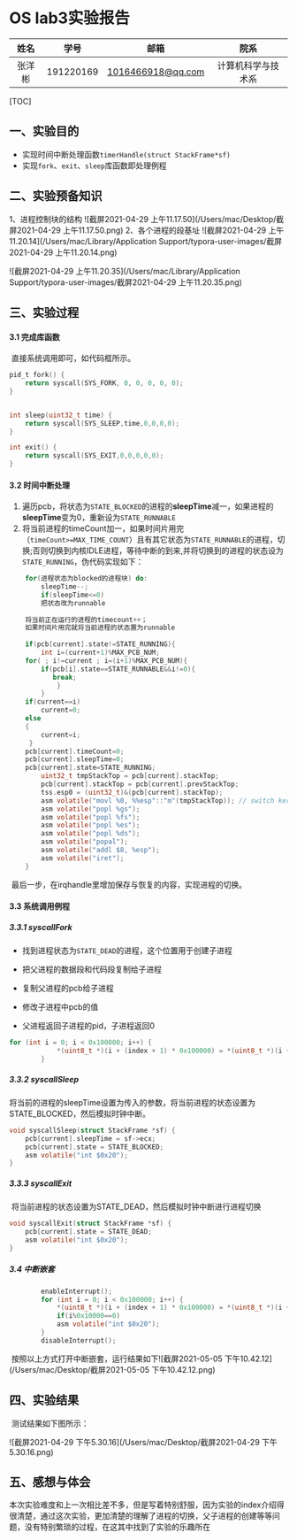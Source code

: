 # OS lab3实验报告

|  姓名  |   学号    |       邮箱        |        院系        |
| :----: | :-------: | :---------------: | :----------------: |
| 张洋彬 | 191220169 | 1016466918@qq.com | 计算机科学与技术系 |

[TOC]

## 一、实验目的

- 实现时间中断处理函数`timerHandle(struct StackFrame*sf)`
- 实现`fork`、`exit`、`sleep`库函数即处理例程

## 二、实验预备知识
1、进程控制块的结构
![截屏2021-04-29 上午11.17.50](/Users/mac/Desktop/截屏2021-04-29 上午11.17.50.png)
2、各个进程的段基址
![截屏2021-04-29 上午11.20.14](/Users/mac/Library/Application Support/typora-user-images/截屏2021-04-29 上午11.20.14.png)

![截屏2021-04-29 上午11.20.35](/Users/mac/Library/Application Support/typora-user-images/截屏2021-04-29 上午11.20.35.png)

## 三、实验过程

#### 3.1 完成库函数

​	直接系统调用即可，如代码框所示。

```c
pid_t fork() {
	return syscall(SYS_FORK, 0, 0, 0, 0, 0);
}


int sleep(uint32_t time) {
	return syscall(SYS_SLEEP,time,0,0,0,0);
}

int exit() {
	return syscall(SYS_EXIT,0,0,0,0,0);
}
```



#### 3.2 时间中断处理

1. 遍历pcb，将状态为`STATE_BLOCKED`的进程的**sleepTime**减一，如果进程的**sleepTime**变为0，重新设为`STATE_RUNNABLE`
2. 将当前进程的timeCount加一，如果时间片用完（`timeCount>=MAX_TIME_COUNT`）且有其它状态为`STATE_RUNNABLE`的进程，切换;否则切换到内核IDLE进程，等待中断的到来,并将切换到的进程的状态设为
`STATE_RUNNING`，伪代码实现如下：
```c
	for(进程状态为blocked的进程块) do:
		sleepTime--;
		if(sleepTime<=0)
		把状态改为runnable
	
	将当前正在运行的进程的timecount++；
	如果时间片用完就将当前进程的状态置为runnable
	
	if(pcb[current].state!=STATE_RUNNING){
		int i=(current+1)%MAX_PCB_NUM;
    for( ; i!=current ; i=(i+1)%MAX_PCB_NUM){
        if(pcb[i].state==STATE_RUNNABLE&&i!=0){
           break;
        	}
        }
    if(current==i)
        current=0;
    else
    {
        current=i;
     }
    pcb[current].timeCount=0;
    pcb[current].sleepTime=0;
    pcb[current].state=STATE_RUNNING;
		uint32_t tmpStackTop = pcb[current].stackTop; 
		pcb[current].stackTop = pcb[current].prevStackTop; 
		tss.esp0 = (uint32_t)&(pcb[current].stackTop); 
		asm volatile("movl %0, %%esp"::"m"(tmpStackTop)); // switch kernel stack 
		asm volatile("popl %gs"); 
		asm volatile("popl %fs"); 
		asm volatile("popl %es"); 
		asm volatile("popl %ds"); 
		asm volatile("popal"); 
		asm volatile("addl $8, %esp"); 
		asm volatile("iret");
	}
```
​	最后一步，在irqhandle里增加保存与恢复的内容，实现进程的切换。



#### 3.3 系统调用例程

##### 3.3.1 syscallFork

- 找到进程状态为`STATE_DEAD`的进程，这个位置用于创建子进程

- 把父进程的数据段和代码段复制给子进程

- 复制父进程的pcb给子进程

- 修改子进程中pcb的值

- 父进程返回子进程的pid，子进程返回0

```c
for (int i = 0; i < 0x100000; i++) {
			*(uint8_t *)(i + (index + 1) * 0x100000) = *(uint8_t *)(i + (current + 1) * 0x100000);
		}
```

##### 3.3.2 syscallSleep

​	将当前的进程的sleepTime设置为传入的参数，将当前进程的状态设置为STATE_BLOCKED，然后模拟时钟中断。

```c
void syscallSleep(struct StackFrame *sf) {
	pcb[current].sleepTime = sf->ecx;
	pcb[current].state = STATE_BLOCKED;
	asm volatile("int $0x20");
}
```



##### 3.3.3 syscallExit

​	将当前进程的状态设置为STATE_DEAD，然后模拟时钟中断进行进程切换

```c
void syscallExit(struct StackFrame *sf) {
	pcb[current].state = STATE_DEAD;
	asm volatile("int $0x20");
}
```



##### 3.4 中断嵌套

```c
		enableInterrupt();
		for (int i = 0; i < 0x100000; i++) {
			*(uint8_t *)(i + (index + 1) * 0x100000) = *(uint8_t *)(i + (current + 1) * 0x100000);
			if(i%0x10000==0)
			asm volatile("int $0x20");
		}
		disableInterrupt();
```

​	按照以上方式打开中断嵌套，运行结果如下![截屏2021-05-05 下午10.42.12](/Users/mac/Desktop/截屏2021-05-05 下午10.42.12.png)

## 四、实验结果

​	测试结果如下图所示：

![截屏2021-04-29 下午5.30.16](/Users/mac/Desktop/截屏2021-04-29 下午5.30.16.png)



## 五、感想与体会

​	本次实验难度和上一次相比差不多，但是写着特别舒服，因为实验的index介绍得很清楚，通过这次实验，更加清楚的理解了进程的切换，父子进程的创建等等问题，没有特别繁琐的过程，在这其中找到了实验的乐趣所在